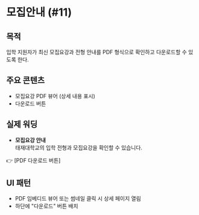 # 모집안내 (#11)

## 목적
입학 지원자가 최신 모집요강과 전형 안내를 PDF 형식으로 확인하고 다운로드할 수 있도록 한다.

## 주요 콘텐츠
- 모집요강 PDF 뷰어 (상세 내용 표시)
- 다운로드 버튼

## 실제 워딩
- **모집요강 안내**  
  태재대학교의 입학 전형과 모집요강을 확인할 수 있습니다.  

👉 [PDF 다운로드 버튼]

## UI 패턴
- PDF 임베디드 뷰어 또는 썸네일 클릭 시 상세 페이지 열림
- 하단에 "다운로드" 버튼 배치
